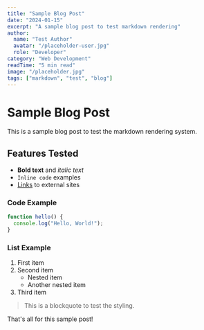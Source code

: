 ```yaml
---
title: "Sample Blog Post"
date: "2024-01-15"
excerpt: "A sample blog post to test markdown rendering"
author:
  name: "Test Author"
  avatar: "/placeholder-user.jpg"
  role: "Developer"
category: "Web Development"
readTime: "5 min read"
image: "/placeholder.jpg"
tags: ["markdown", "test", "blog"]
---
```


# Sample Blog Post

This is a sample blog post to test the markdown rendering system.

## Features Tested

- **Bold text** and *italic text*
- `Inline code` examples
- [Links](https://example.com) to external sites

### Code Example

```javascript
function hello() {
  console.log("Hello, World!");
}
```

### List Example

1. First item
2. Second item
   - Nested item
   - Another nested item
3. Third item

> This is a blockquote to test the styling.

That's all for this sample post!